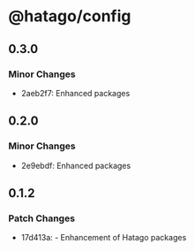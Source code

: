 # @hatago/config

## 0.3.0

### Minor Changes

- 2aeb2f7: Enhanced packages

## 0.2.0

### Minor Changes

- 2e9ebdf: Enhanced packages

## 0.1.2

### Patch Changes

- 17d413a: - Enhancement of Hatago packages
